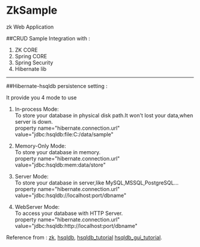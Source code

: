 # ZkSample
zk Web Application   

##CRUD Sample Integration with :   

1.	ZK CORE
2.	Spring CORE
3.	Spring Security
4.	Hibernate lib
***

##Hibernate-hsqldb persistence setting :  

It provide you 4 mode to use

1. In-process Mode:   	
To store your database in physical disk path.It won't lost your data,when server is down.   
    property name="hibernate.connection.url" value="jdbc:hsqldb:file:C:/data/sample"

2. Memory-Only Mode:   	
To store your database in memory.   
    property name="hibernate.connection.url" value="jdbc:hsqldb:mem:data/store"    
3. Server Mode:	   
To store your database in server,like MySQL,MSSQL,PostgreSQL...       
    property name="hibernate.connection.url" value="jdbc:hsqldb://localhost:port/dbname"  

4. WebServer Mode:	  
To access your database with HTTP Server.   
    property name="hibernate.connection.url" value="jdbc:hsqldb:http://localhost:port/dbname"  


Reference from : [zk](https://www.zkoss.org/), 
[hsqldb](http://hsqldb.org/index.html), 
[hsqldb_tutorial](http://java.openyu.org/2014/03/hsqldb1-database.html) 
[hsqldb_gui_tutorial](http://java.openyu.org/2014/03/hsqldb3-guitable.html).